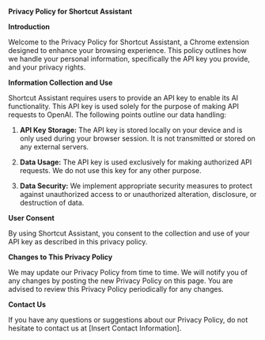 **Privacy Policy for Shortcut Assistant**

**Introduction**

Welcome to the Privacy Policy for Shortcut Assistant, a Chrome extension designed to enhance your browsing experience. This policy outlines how we handle your personal information, specifically the API key you provide, and your privacy rights.

**Information Collection and Use**

Shortcut Assistant requires users to provide an API key to enable its AI functionality. This API key is used solely for the purpose of making API requests to OpenAI. The following points outline our data handling:

1. **API Key Storage:** The API key is stored locally on your device and is only used during your browser session. It is not transmitted or stored on any external servers.

2. **Data Usage:** The API key is used exclusively for making authorized API requests. We do not use this key for any other purpose.

3. **Data Security:** We implement appropriate security measures to protect against unauthorized access to or unauthorized alteration, disclosure, or destruction of data.

**User Consent**

By using Shortcut Assistant, you consent to the collection and use of your API key as described in this privacy policy.

**Changes to This Privacy Policy**

We may update our Privacy Policy from time to time. We will notify you of any changes by posting the new Privacy Policy on this page. You are advised to review this Privacy Policy periodically for any changes.

**Contact Us**

If you have any questions or suggestions about our Privacy Policy, do not hesitate to contact us at [Insert Contact Information].

